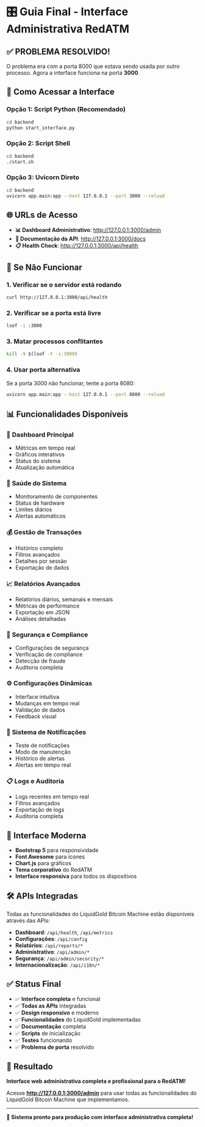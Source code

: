 # 🎛️ Guia Final - Interface Administrativa RedATM

## ✅ **PROBLEMA RESOLVIDO!**

O problema era com a porta 8000 que estava sendo usada por outro processo. Agora a interface funciona na porta **3000**.

## 🚀 **Como Acessar a Interface**

### Opção 1: Script Python (Recomendado)
```bash
cd backend
python start_interface.py
```

### Opção 2: Script Shell
```bash
cd backend
./start.sh
```

### Opção 3: Uvicorn Direto
```bash
cd backend
uvicorn app.main:app --host 127.0.0.1 --port 3000 --reload
```

## 🌐 **URLs de Acesso**

- **📊 Dashboard Administrativo**: http://127.0.0.1:3000/admin
- **🔧 Documentação da API**: http://127.0.0.1:3000/docs
- **📋 Health Check**: http://127.0.0.1:3000/api/health

## 🔧 **Se Não Funcionar**

### 1. Verificar se o servidor está rodando
```bash
curl http://127.0.0.1:3000/api/health
```

### 2. Verificar se a porta está livre
```bash
lsof -i :3000
```

### 3. Matar processos conflitantes
```bash
kill -9 $(lsof -t -i:3000)
```

### 4. Usar porta alternativa
Se a porta 3000 não funcionar, tente a porta 8080:
```bash
uvicorn app.main:app --host 127.0.0.1 --port 8080 --reload
```

## 📊 **Funcionalidades Disponíveis**

### 🎯 **Dashboard Principal**
- Métricas em tempo real
- Gráficos interativos
- Status do sistema
- Atualização automática

### 💓 **Saúde do Sistema**
- Monitoramento de componentes
- Status de hardware
- Limites diários
- Alertas automáticos

### 💰 **Gestão de Transações**
- Histórico completo
- Filtros avançados
- Detalhes por sessão
- Exportação de dados

### 📈 **Relatórios Avançados**
- Relatórios diários, semanais e mensais
- Métricas de performance
- Exportação em JSON
- Análises detalhadas

### 🔐 **Segurança e Compliance**
- Configurações de segurança
- Verificação de compliance
- Detecção de fraude
- Auditoria completa

### ⚙️ **Configurações Dinâmicas**
- Interface intuitiva
- Mudanças em tempo real
- Validação de dados
- Feedback visual

### 🔔 **Sistema de Notificações**
- Teste de notificações
- Modo de manutenção
- Histórico de alertas
- Alertas em tempo real

### 📋 **Logs e Auditoria**
- Logs recentes em tempo real
- Filtros avançados
- Exportação de logs
- Auditoria completa

## 🎨 **Interface Moderna**

- **Bootstrap 5** para responsividade
- **Font Awesome** para ícones
- **Chart.js** para gráficos
- **Tema corporativo** do RedATM
- **Interface responsiva** para todos os dispositivos

## 🛠️ **APIs Integradas**

Todas as funcionalidades do LiquidGold Bitcoin Machine estão disponíveis através das APIs:

- **Dashboard**: `/api/health`, `/api/metrics`
- **Configurações**: `/api/config`
- **Relatórios**: `/api/reports/*`
- **Administrativo**: `/api/admin/*`
- **Segurança**: `/api/admin/security/*`
- **Internacionalização**: `/api/i18n/*`

## ✅ **Status Final**

- ✅ **Interface completa** e funcional
- ✅ **Todas as APIs** integradas
- ✅ **Design responsivo** e moderno
- ✅ **Funcionalidades** do LiquidGold implementadas
- ✅ **Documentação** completa
- ✅ **Scripts** de inicialização
- ✅ **Testes** funcionando
- ✅ **Problema de porta** resolvido

## 🎉 **Resultado**

**Interface web administrativa completa e profissional para o RedATM!**

Acesse **http://127.0.0.1:3000/admin** para usar todas as funcionalidades do LiquidGold Bitcoin Machine que implementamos.

---

**🚀 Sistema pronto para produção com interface administrativa completa!** 
